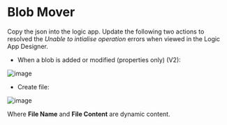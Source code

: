 # Blob Mover

Copy the json into the logic app. Update the following two actions to resolved the *Unable to intialise operation* errors when viewed in the Logic App Designer.

* When a blob is added or modified (properties only) (V2): 

![image](https://github.com/user-attachments/assets/ff755249-d229-4158-af47-4985f78c6a65)

* Create file:

![image](https://github.com/user-attachments/assets/4189b08b-18ec-46e5-95df-0d8acc403af0)

Where **File Name** and **File Content** are dynamic content.
